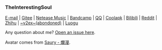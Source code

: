### TheInterestingSoul

[E-mail](mailto:wangpy01@outlook.com) | [Gitee](https://gitee.com/theinterestingsoul/) | [Netease Music](https://music.163.com/#/user/home?id=332988779) | [Bandcamp](https://bandcamp.com/theinterestingsoul) | [QQ](https://wpa.qq.com/msgrd?v=3&uin=1974224207&site=qqq&menu=yes) | [Coolapk](https://coolapk.com/u/2314114) | [Bilibili](https://space.bilibili.com/130892654) | [Reddit](https://www.reddit.com/user/TheInterestingSoul) | [Zhihu](https://www.zhihu.com/people/theinterestingsoul) | [~v2ex~(abondoned)](https://v2ex.com/member/tistest) | [Luogu](https://www.luogu.com.cn/user/240074)

Any question about me? [Open an issue here](https://github.com/TheInterestingSoul/TheInterestingSoul/issues/new).

Avatar comes from [Saury - 爛漫](https://saury.bandcamp.com/album/--17).

